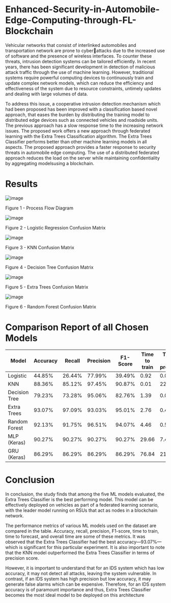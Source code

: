 # Enhanced-Security-in-Automobile-Edge-Computing-through-FL-Blockchain

Vehicular networks that consist of interlinked automobiles and transportation network are prone to cyberattacks due to the increased use of software and the presence of wireless interfaces. To counter these threats, intrusion detection systems can be tailored efficiently. In recent years, there has been significant development in detection of malicious attack traffic through the use of machine learning. However, traditional systems require powerful computing devices to continuously train and update complex network models, which can reduce the efficiency and effectiveness of the system due to resource constraints, untimely updates and dealing with large volumes of data. 

To address this issue, a cooperative intrusion detection mechanism which had been proposed has been improved with a classification based novel approach, that eases the burden by distributing the training model to distributed edge devices such as connected vehicles and roadside units. The previous approach has a slow response time to the increasing network issues. The proposed work offers a new approach through federated learning with the  Extra Trees Classification algorithm. The Extra Trees Classifier performs better than other machine learning models in all aspects. The proposed approach provides a faster response to security threats in automobile edge computing. The use of a distributed federated approach reduces the load on the server while maintaining confidentiality by aggregating modelsusing a blockchain.

# Results

![image](https://github.com/Atharva092002/Enhanced-Security-in-Automobile-Edge-Computing-through-FL-Blockchain/assets/95115949/64f9dfbe-2adb-42fb-bca6-7c1bfadc0554)

Figure 1 - Process Flow Diagram

![image](https://github.com/Atharva092002/Enhanced-Security-in-Automobile-Edge-Computing-through-FL-Blockchain/assets/95115949/a5232778-7476-4792-ba9d-914fbff18c39)

Figure 2 - Logistic Regression Confusion Matrix

![image](https://github.com/Atharva092002/Enhanced-Security-in-Automobile-Edge-Computing-through-FL-Blockchain/assets/95115949/cb48042d-747c-4dde-9416-97b4ae8c8434)

Figure 3 - KNN Confusion Matrix

![image](https://github.com/Atharva092002/Enhanced-Security-in-Automobile-Edge-Computing-through-FL-Blockchain/assets/95115949/95d660fd-0d80-44cd-b45b-bf8b90f7a985)

Figure 4 - Decision Tree Confusion Matrix

![image](https://github.com/Atharva092002/Enhanced-Security-in-Automobile-Edge-Computing-through-FL-Blockchain/assets/95115949/ce393760-6e69-44c9-aef1-677c8d97bfa6)

Figure 5 - Extra Trees Confusion Matrix

![image](https://github.com/Atharva092002/Enhanced-Security-in-Automobile-Edge-Computing-through-FL-Blockchain/assets/95115949/340332a1-8d87-4b01-8dff-88339dd456d4)

Figure 6 - Random Forest Confusion Matrix

# Comparison Report of all Chosen Models

|  Model	        |    Accuracy | Recall	|  Precision  | F1-Score  |Time to train |Time to predict | Total time |
|-------------------|-------------|---------|-------------|-----------|--------------|----------------|------------|
|  Logistic	        |    44.85%	  | 26.44%	|  77.99%	  | 39.49%	  | 0.92	     |  0.01	      |   0.93     |
|  KNN	            |    88.36%	  | 85.12%	|  97.45%	  | 90.87%	  | 0.01	     |  220.09	      |   220.10   |
|  Decision Tree	|    79.23%	  | 73.28%	|  95.06%	  | 82.76%	  | 1.39	     |  0.02	      |   1.41     |
|  Extra Trees	    |    93.07%	  | 97.09%	|  93.03%	  | 95.01%	  | 2.76	     |  0.42	      |   3.17     |
|  Random Forest	|    92.13%	  | 91.75%	|  96.51%     | 94.07%	  | 4.46	     |  0.52	      |   4.98     |
|  MLP (Keras)	    |    90.27%	  | 90.27%	|  90.27%	  | 90.27%	  | 29.66	     |  7.41	      |   37.07    |
|  GRU (Keras)	    |    86.29%	  | 86.29%	|  86.29%	  | 86.29%	  | 76.84	     |  21.16	      |   98.01    |

# Conclusion

In conclusion, the study finds that among the five ML models evaluated, the Extra Trees Classifier is the best performing model. This model can be effectively deployed on vehicles as part of a federated learning scenario, with the leader model running on RSUs that act as nodes in a blockchain network.

The performance metrics of various ML models used on the dataset are compared in the table. 
Accuracy, recall, precision, F1-score, time to train, time to forecast, and overall time are some of these metrics. It was observed that the Extra Trees Classifier had the best accuracy—93.07%—which is significant for this particular experiment. It is also important to note that the KNN model outperformed the Extra Trees Classifier in terms of precision score. 

However, it is important to understand that for an IDS system which has low accuracy, it may not detect all attacks, leaving the system vulnerable. In contrast, if an IDS system has high precision but low accuracy, it may generate false alarms which can be expensive. Therefore, for an IDS system accuracy is of paramount importance and thus, Extra Trees Classifier becomes the most ideal model to be deployed on this architecture
